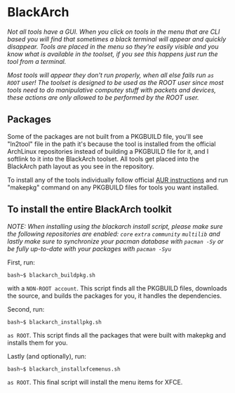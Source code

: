 BlackArch
=========

*Not all tools have a GUI.  When you click on tools in the menu that are CLI based you will find that sometimes a black terminal will appear and quickly disappear.  Tools are placed in the menu so they're easily visible and you know what is available in the toolset, if you see this happens just run the tool from a terminal.*

*Most tools will appear they don't run properly, when all else fails run `as ROOT` user! The toolset is designed to be used as the ROOT user since most tools need to do manipulative computey stuff with packets and devices, these actions are only allowed to be performed by the ROOT user.*

Packages
--------

Some of the packages are not built from a PKGBUILD file, you'll see "ln2tool" file in the path it's because the tool is installed from the official ArchLinux repositories instead of building a PKGBUILD file for it, and I softlink to it into the BlackArch toolset.  All tools get placed into the BlackArch path layout as you see in the repository.  

To install any of the tools individually follow official <a href="https://wiki.archlinux.org/index.php/Arch_User_Repository#Installing_packages">AUR instructions</a> and run "makepkg" command on any PKGBUILD files for tools you want installed.

To install the entire BlackArch toolkit
---------------------------------------
*NOTE: When installing using the blackarch install script, please make sure the following repositories are enabled: `core` `extra` `community` `multilib` and lastly make sure to synchronize your pacman database with `pacman -Sy` or be fully up-to-date with your packages with `pacman -Syu`*

First, run:

	bash~$ blackarch_buildpkg.sh

with a `NON-ROOT account`.  This script finds all the PKGBUILD files, downloads the source, and builds the packages for you, it handles the dependencies.

Second, run:

	bash~$ blackarch_installpkg.sh

`as ROOT`.  This script finds all the packages that were built with makepkg and installs them for you.

Lastly (and optionally), run:

	bash~$ blackarch_installxfcemenus.sh

`as ROOT`.  This final script will install the menu items for XFCE.
